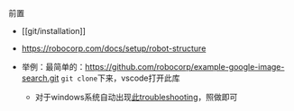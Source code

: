 前置
- [[git/installation]]

- https://robocorp.com/docs/setup/robot-structure
- 举例：最简单的：https://github.com/robocorp/example-google-image-search.git
`git clone`下来，vscode打开此库
    - 对于windows系统自动出现[此troubleshooting](https://robocorp.com/docs/troubleshooting/windows-long-path)，照做即可